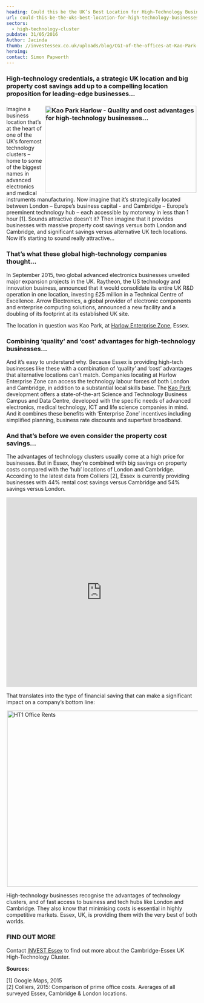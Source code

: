 ```yaml
---
heading: Could this be the UK’s Best Location for High-Technology Businesses?
url: could-this-be-the-uks-best-location-for-high-technology-businesses
sectors:
  - high-technology-cluster 
pubdate: 31/05/2016
Author: Jacinda
thumb: //investessex.co.uk/uploads/blog/CGI-of-the-offices-at-Kao-Park-mini.jpg
heroimg: 
contact: Simon Papworth
---
```

<h3>High-technology credentials, a strategic UK location and big property cost savings add up to a compelling location proposition for leading-edge businesses…</h3><h3><img alt='Kao Park Harlow - Quality and cost advantages for high-technology businesses…' src='http://www.investessex.co.uk/uploads/about/CGI-of-the-offices-at-Kao-Park-700-x-400px.jpg' style='width: 400px; height: 229px; margin-left: 2px; margin-right: 2px; float: right;'/></h3><p>Imagine a business location that’s at the heart of one of the UK’s foremost technology clusters – home to some of the biggest names in advanced electronics and medical instruments manufacturing. Now imagine that it’s strategically located between London – Europe’s business capital - and Cambridge – Europe’s preeminent technology hub – each accessible by motorway in less than 1 hour [1]. Sounds attractive doesn’t it? Then imagine that it provides businesses with massive property cost savings versus both London and Cambridge, and significant savings versus alternative UK tech locations. Now it’s starting to sound really attractive…</p><h3>That’s what these global high-technology companies thought…</h3><p>In September 2015, two global advanced electronics businesses unveiled major expansion projects in the UK. Raytheon, the US technology and innovation business, announced that it would consolidate its entire UK R&amp;D operation in one location, investing £25 million in a Technical Centre of Excellence. Arrow Electronics, a global provider of electronic components and enterprise computing solutions, announced a new facility and a doubling of its footprint at its established UK site.</p><p>The location in question was Kao Park, at <a href='http://investessex.co.uk/studies/place-studies/harlow_enterprise' target='_blank'>Harlow Enterprise Zone</a>, Essex.</p><h3>Combining ‘quality’ and ‘cost’ advantages for high-technology businesses…</h3><p>And it’s easy to understand why. Because Essex is providing high-tech businesses like these with a combination of ‘quality’ and ‘cost’ advantages that alternative locations can’t match. Companies locating at Harlow Enterprise Zone can access the technology labour forces of both London and Cambridge, in addition to a substantial local skills base. The <a href='http://www.kaopark.com/' target='_blank'>Kao Park</a> development offers a state-of-the-art Science and Technology Business Campus and Data Centre, developed with the specific needs of advanced electronics, medical technology, ICT and life science companies in mind. And it combines these benefits with ‘Enterprise Zone’ incentives including simplified planning, business rate discounts and superfast broadband.</p><h3>And that’s before we even consider the property cost savings…</h3><p>The advantages of technology clusters usually come at a high price for businesses. But in Essex, they’re combined with big savings on property costs compared with the ‘hub’ locations of London and Cambridge. According to the latest data from Colliers [2], Essex is currently providing businesses with 44% rental cost savings versus Cambridge and 54% savings versus London.</p><p><iframe class='essexchart' frameborder='0' height='500px' src='http://essexcharts.appspot.com/esx2-7.html' width='100%'></iframe></p><p>That translates into the type of financial saving that can make a significant impact on a company’s bottom line:</p><p><img alt='HT1 Office Rents' src='http://www.investessex.co.uk/uploads/about/HT1_Office_Rents_600.png' style='width: 600px; height: 464px; margin-left: 2px; margin-right: 2px;'/></p><p>High-technology businesses recognise the advantages of technology clusters, and of fast access to business and tech hubs like London and Cambridge. They also know that minimising costs is essential in highly competitive markets. Essex, UK, is providing them with the very best of both worlds.</p><h3>FIND OUT MORE</h3><p>Contact <a href='../index.html'>INVEST Essex</a> to find out more about the Cambridge-Essex UK High-Technology Cluster.</p><p><strong>Sources:</strong></p><p>[1] Google Maps, 2015<br/>[2] Colliers, 2015: Comparison of prime office costs. Averages of all surveyed Essex, Cambridge &amp; London locations.</p>